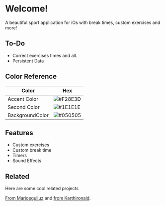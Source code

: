 
# Welcome!

A beautiful sport application for iOs with break times, custom exercises and more!


## To-Do

- Correct exercises times and all.
- Persistent Data

## Color Reference

| Color             | Hex                                                                |
| ----------------- | ------------------------------------------------------------------ |
| Accent Color | ![#F28E3D](https://via.placeholder.com/10/F28E3D?text=+) |
| Second Color | ![#1E1E1E](https://via.placeholder.com/10/1E1E1E?text=+) |
| BackgroundColor | ![#050505](https://via.placeholder.com/10/050505?text=+) |



## Features

- Custom exercises
- Custom break time
- Timers
- Sound Effects


## Related

Here are some cool related projects

[From Marioeguiluz](https://github.com/marioeguiluz/swiftui-widgets-fitness/tree/wip)
and
[from Karthironald](https://github.com/karthironald/BodyProgress).

